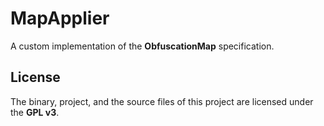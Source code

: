 # MapApplier
A custom implementation of the **ObfuscationMap** specification.


## License
The binary, project, and the source files of this project are licensed under the **GPL v3**.